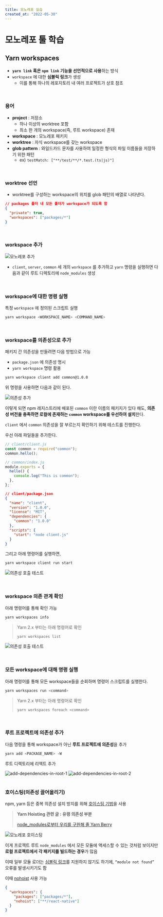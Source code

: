 ```yaml
---
title: 모노레포 실습
created_at: "2022-05-30"
---
```


# 모노레포 툴 학습

## Yarn workspaces

- **`yarn link` 혹은 `npm link` 기능을 선언적으로 사용**하는 방식
- `workspace` 에 대한 **심볼릭 링크**가 생성
  - 이를 통해 하나의 레포지토리 내 여러 프로젝트가 상호 참조

<br/>

### 용어

- **project** : 저장소
  - 하나 이상의 worktree 포함
  - 최소 한 개의 workspace(즉, 루트 workspace) 존재
- **workspace** : 모노레포 패키지
- **worktree** : 자식 workspace를 갖는 workspace
- **glob pattern** : 와일드카드 문자를 사용하여 일정한 형식의 파일 이름들을 저장하기 위한 패턴
  - ex) `testMatch: ["**/test/**/*.test.(ts|js)"]`

<br/>

### worktree 선언

- worktree를 구성하는 workspace의 위치를 glob 패턴의 배열로 나타낸다.

```json
// packages 폴더 내 모든 폴더가 workspace가 되도록 함
{
  "private": true,
  "workspaces": ["packages/*"]
}
```

<br/>

### workspace 추가

![모노레포 추가](../../asset/monorepo-practice/add-workspace.png)

- `client`, `server`, `common` 세 개의 `workspace` 를 추가하고 `yarn` 명령을 실행하면 다음과 같이 루트 디렉토리에 `node_modules` 생성

<br/>

### workspace에 대한 명령 실행

특정 `workspace` 에 정의된 스크립트 실행

```sh
yarn workspace <WORKSPACE_NAME> <COMMAND_NAME>
```

<br/>

### workspace를 의존성으로 추가

패키지 간 의존성을 만들려면 다음 방법으로 가능

- `package.json` 에 의존성 명시
- `yarn workspace` 명령 활용

```sh
yarn workspace client add common@1.0.0
```

위 명령을 사용하면 다음과 같이 된다.

![의존성 추가](../../asset/monorepo-practice/add-dependencies.png)

이렇게 되면 npm 레지스트리에 배포된 `common` 이란 이름의 패키지가 있다 해도, **의존성 버전을 충족하면 로컬에 존재하는 `common` workspace를 우선하여 설치**한다.

`client` 에서 `common` 의존성을 잘 부르는지 확인하기 위해 테스트를 진행한다.

우선 아래 파일들을 추가한다.

```js
// client/client.js
const common = require("common");
common.hello();
```

```js
// common/index.js
module.exports = {
  hello() {
    console.log("This is common");
  },
};
```

```json
// client/package.json
{
  "name": "client",
  "version": "1.0.0",
  "license": "MIT",
  "dependencies": {
    "common": "1.0.0"
  },
  "scripts": {
    "start": "node client.js"
  }
}
```

그리고 아래 명령어를 실행하면,

```sh
yarn workspace client run start
```

![의존성 호출 테스트](../../asset/monorepo-practice/dependency-test.png)

<br/>

### workspace 의존 관계 확인

아래 명령어를 통해 확인 가능

```sh
yarn workspaces info
```

> Yarn 2.x 부터는 아래 명령어로 확인
>
> ```sh
> yarn workspaces list
> ```

![의존성 호출 테스트](../../asset/monorepo-practice/check-dependencies.png)

<br/>

### 모든 workspace에 대해 명령 실행

아래 명령어를 통해 모든 workspace들을 순회하며 명령어 스크립트를 실행한다.

```sh
yarn workspaces run <command>
```

> Yarn 2.x 부터는 아래 명령어로 확인
>
> ```sh
> yarn workspaces foreach <command>
> ```

<br/>

### 루트 프로젝트에 의존성 추가

다음 명령을 통해 workspace가 아닌 **루트 프로젝트에 의존성**을 추가

```sh
yarn add <PACKAGE_NAME> -W
```

루트 디렉토리에 리액트 추가

<div style={{display: "flex", gap: "8px"}}>
    <img src="../../asset/monorepo-practice/add-dependencies-in-root-1.png" alt="add-dependencies-in-root-1" />
    <img src="../../asset/monorepo-practice/add-dependencies-in-root-2.png" alt="add-dependencies-in-root-2" />
</div>

<br/>

### 호이스팅(의존성 끌어올리기)

npm, yarn 등은 중복 의존성 설치 방지를 위해 [호이스팅 기법](https://classic.yarnpkg.com/blog/2018/02/15/nohoist/)을 사용

> **Yarn Hoisting 관련 글 : 유령 의존성 부분**
>
> [node_modules로부터 우리를 구원해 줄 Yarn Berry](https://toss.tech/article/node-modules-and-yarn-berry)

![모노레포 호이스팅](../../asset/monorepo-practice/monorepo-hoisting.png)

이게 프로젝트 루트 `node_modules` 에서 모든 모듈에 액세스할 수 있는 것처럼 보이지만 **로컬 프로젝트에서 각 패키지를 빌드하는 경우**가 많음

이때 일부 모듈 로더는 [심볼릭 링크](https://github.com/facebook/metro/issues/1)를 지원하지 않기도 하기에, `“module not found”` 오류를 발생시키기도 함

이때 [nohoist](https://classic.yarnpkg.com/blog/2018/02/15/nohoist/) 사용 가능

```json
{
  "workspaces": {
    "packages": ["packages/*"],
    "nohoist": ["**/react-native"]
  }
}
```
